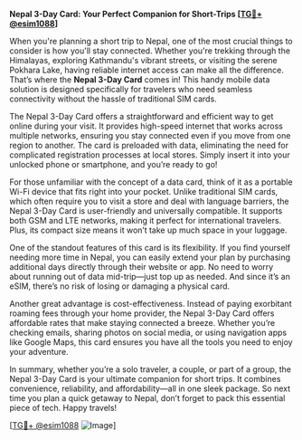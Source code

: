 **Nepal 3-Day Card: Your Perfect Companion for Short-Trips [[TG💪+ @esim1088](https://t.me/s/esim1088)]**

When you're planning a short trip to Nepal, one of the most crucial things to consider is how you'll stay connected. Whether you're trekking through the Himalayas, exploring Kathmandu's vibrant streets, or visiting the serene Pokhara Lake, having reliable internet access can make all the difference. That’s where the **Nepal 3-Day Card** comes in! This handy mobile data solution is designed specifically for travelers who need seamless connectivity without the hassle of traditional SIM cards.

The Nepal 3-Day Card offers a straightforward and efficient way to get online during your visit. It provides high-speed internet that works across multiple networks, ensuring you stay connected even if you move from one region to another. The card is preloaded with data, eliminating the need for complicated registration processes at local stores. Simply insert it into your unlocked phone or smartphone, and you’re ready to go! 

For those unfamiliar with the concept of a data card, think of it as a portable Wi-Fi device that fits right into your pocket. Unlike traditional SIM cards, which often require you to visit a store and deal with language barriers, the Nepal 3-Day Card is user-friendly and universally compatible. It supports both GSM and LTE networks, making it perfect for international travelers. Plus, its compact size means it won’t take up much space in your luggage.

One of the standout features of this card is its flexibility. If you find yourself needing more time in Nepal, you can easily extend your plan by purchasing additional days directly through their website or app. No need to worry about running out of data mid-trip—just top up as needed. And since it’s an eSIM, there’s no risk of losing or damaging a physical card.

Another great advantage is cost-effectiveness. Instead of paying exorbitant roaming fees through your home provider, the Nepal 3-Day Card offers affordable rates that make staying connected a breeze. Whether you’re checking emails, sharing photos on social media, or using navigation apps like Google Maps, this card ensures you have all the tools you need to enjoy your adventure.

In summary, whether you’re a solo traveler, a couple, or part of a group, the Nepal 3-Day Card is your ultimate companion for short trips. It combines convenience, reliability, and affordability—all in one sleek package. So next time you plan a quick getaway to Nepal, don’t forget to pack this essential piece of tech. Happy travels!

[[TG💪+ @esim1088](https://t.me/s/esim1088) ![Image](https://i.postimg.cc/Y0z9fWf4/image.png)]